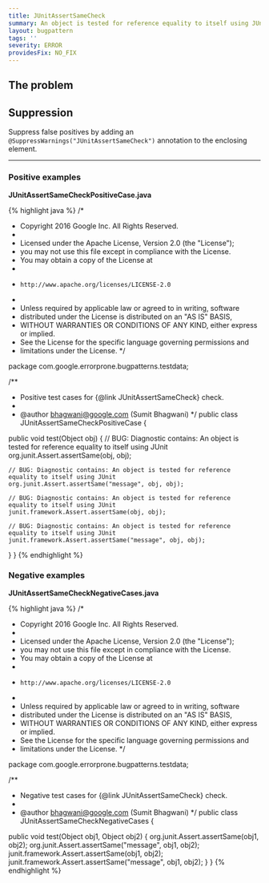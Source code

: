 ```yaml
---
title: JUnitAssertSameCheck
summary: An object is tested for reference equality to itself using JUnit library.
layout: bugpattern
tags: ''
severity: ERROR
providesFix: NO_FIX
---
```


<!--
*** AUTO-GENERATED, DO NOT MODIFY ***
To make changes, edit the @BugPattern annotation or the explanation in docs/bugpattern.
-->

## The problem


## Suppression
Suppress false positives by adding an `@SuppressWarnings("JUnitAssertSameCheck")` annotation to the enclosing element.

----------

### Positive examples
__JUnitAssertSameCheckPositiveCase.java__

{% highlight java %}
/*
 * Copyright 2016 Google Inc. All Rights Reserved.
 *
 * Licensed under the Apache License, Version 2.0 (the "License");
 * you may not use this file except in compliance with the License.
 * You may obtain a copy of the License at
 *
 *     http://www.apache.org/licenses/LICENSE-2.0
 *
 * Unless required by applicable law or agreed to in writing, software
 * distributed under the License is distributed on an "AS IS" BASIS,
 * WITHOUT WARRANTIES OR CONDITIONS OF ANY KIND, either express or implied.
 * See the License for the specific language governing permissions and
 * limitations under the License.
 */

package com.google.errorprone.bugpatterns.testdata;

/**
 * Positive test cases for {@link JUnitAssertSameCheck} check.
 *
 * @author bhagwani@google.com (Sumit Bhagwani)
 */
public class JUnitAssertSameCheckPositiveCase {

  public void test(Object obj) {
    // BUG: Diagnostic contains: An object is tested for reference equality to itself using JUnit
    org.junit.Assert.assertSame(obj, obj);

    // BUG: Diagnostic contains: An object is tested for reference equality to itself using JUnit
    org.junit.Assert.assertSame("message", obj, obj);

    // BUG: Diagnostic contains: An object is tested for reference equality to itself using JUnit
    junit.framework.Assert.assertSame(obj, obj);

    // BUG: Diagnostic contains: An object is tested for reference equality to itself using JUnit
    junit.framework.Assert.assertSame("message", obj, obj);
  }
}
{% endhighlight %}

### Negative examples
__JUnitAssertSameCheckNegativeCases.java__

{% highlight java %}
/*
 * Copyright 2016 Google Inc. All Rights Reserved.
 *
 * Licensed under the Apache License, Version 2.0 (the "License");
 * you may not use this file except in compliance with the License.
 * You may obtain a copy of the License at
 *
 *     http://www.apache.org/licenses/LICENSE-2.0
 *
 * Unless required by applicable law or agreed to in writing, software
 * distributed under the License is distributed on an "AS IS" BASIS,
 * WITHOUT WARRANTIES OR CONDITIONS OF ANY KIND, either express or implied.
 * See the License for the specific language governing permissions and
 * limitations under the License.
 */

package com.google.errorprone.bugpatterns.testdata;

/**
 * Negative test cases for {@link JUnitAssertSameCheck} check.
 *
 * @author bhagwani@google.com (Sumit Bhagwani)
 */
public class JUnitAssertSameCheckNegativeCases {

  public void test(Object obj1, Object obj2) {
    org.junit.Assert.assertSame(obj1, obj2);
    org.junit.Assert.assertSame("message", obj1, obj2);
    junit.framework.Assert.assertSame(obj1, obj2);
    junit.framework.Assert.assertSame("message", obj1, obj2);
  }
}
{% endhighlight %}

